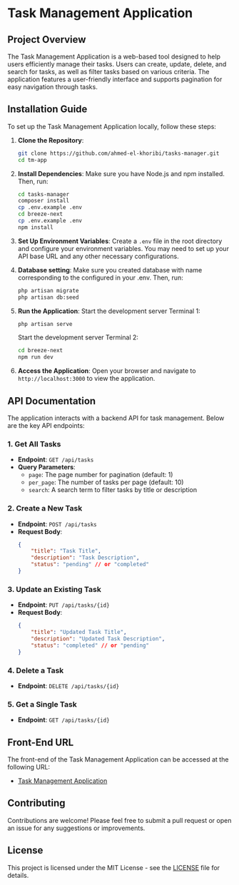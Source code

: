 # Task Management Application

## Project Overview

The Task Management Application is a web-based tool designed to help users efficiently manage their tasks. Users can create, update, delete, and search for tasks, as well as filter tasks based on various criteria. The application features a user-friendly interface and supports pagination for easy navigation through tasks.

## Installation Guide

To set up the Task Management Application locally, follow these steps:

1. **Clone the Repository**:
   ```bash
   git clone https://github.com/ahmed-el-khoribi/tasks-manager.git
   cd tm-app
   ```

2. **Install Dependencies**:
   Make sure you have Node.js and npm installed. Then, run:
   ```bash
   cd tasks-manager
   composer install
   cp .env.example .env
   cd breeze-next
   cp .env.example .env
   npm install
   ```

3. **Set Up Environment Variables**:
   Create a `.env` file in the root directory and configure your environment variables. You may need to set up your API base URL and any other necessary configurations.

4. **Database setting**:
   Make sure you created database with name corresponding to the configured in your .env. Then, run:
   ```bash
   php artisan migrate
   php artisan db:seed
   ```

5. **Run the Application**:
   Start the development server Terminal 1:
   ```bash
   php artisan serve
   ```
   Start the development server Terminal 2:
   ```bash
   cd breeze-next
   npm run dev
   ```

6. **Access the Application**:
   Open your browser and navigate to `http://localhost:3000` to view the application.

## API Documentation

The application interacts with a backend API for task management. Below are the key API endpoints:

### 1. Get All Tasks
- **Endpoint**: `GET /api/tasks`
- **Query Parameters**:
  - `page`: The page number for pagination (default: 1)
  - `per_page`: The number of tasks per page (default: 10)
  - `search`: A search term to filter tasks by title or description

### 2. Create a New Task
- **Endpoint**: `POST /api/tasks`
- **Request Body**:
  ```json
  {
      "title": "Task Title",
      "description": "Task Description",
      "status": "pending" // or "completed"
  }
  ```

### 3. Update an Existing Task
- **Endpoint**: `PUT /api/tasks/{id}`
- **Request Body**:
  ```json
  {
      "title": "Updated Task Title",
      "description": "Updated Task Description",
      "status": "completed" // or "pending"
  }
  ```

### 4. Delete a Task
- **Endpoint**: `DELETE /api/tasks/{id}`

### 5. Get a Single Task
- **Endpoint**: `GET /api/tasks/{id}`

## Front-End URL

The front-end of the Task Management Application can be accessed at the following URL:
- [Task Management Application](http://localhost:3000)

## Contributing

Contributions are welcome! Please feel free to submit a pull request or open an issue for any suggestions or improvements.

## License

This project is licensed under the MIT License - see the [LICENSE](https://opensource.org/licenses/MIT) file for details.
